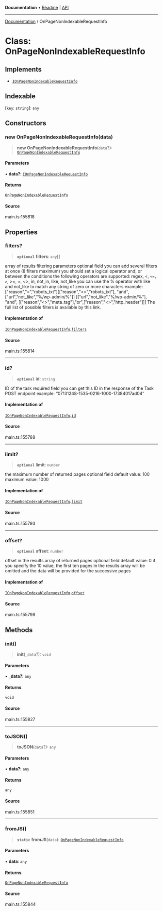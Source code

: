 **Documentation** • [Readme](../README.md) \| [API](../globals.md)

***

[Documentation](../README.md) / OnPageNonIndexableRequestInfo

# Class: OnPageNonIndexableRequestInfo

## Implements

- [`IOnPageNonIndexableRequestInfo`](../interfaces/IOnPageNonIndexableRequestInfo.md)

## Indexable

 \[`key`: `string`\]: `any`

## Constructors

### new OnPageNonIndexableRequestInfo(data)

> **new OnPageNonIndexableRequestInfo**(`data`?): [`OnPageNonIndexableRequestInfo`](OnPageNonIndexableRequestInfo.md)

#### Parameters

• **data?**: [`IOnPageNonIndexableRequestInfo`](../interfaces/IOnPageNonIndexableRequestInfo.md)

#### Returns

[`OnPageNonIndexableRequestInfo`](OnPageNonIndexableRequestInfo.md)

#### Source

main.ts:155818

## Properties

### filters?

> **`optional`** **filters**: `any`[]

array of results filtering parameters
optional field
you can add several filters at once (8 filters maximum)
you should set a logical operator and, or between the conditions
the following operators are supported:
regex, <, `<=, >`, >=, =, <>, in, not_in, like, not_like
you can use the % operator with like and not_like to match any string of zero or more characters
example:
["reason","=","robots_txt"][["reason","<>","robots_txt"],
"and",
["url","not_like","%/wp-admin/%"]]
[["url","not_like","%/wp-admin/%"],
"and",
[["reason","<>","meta_tag"],"or",["reason","<>","http_header"]]]
The full list of possible filters is available by this link.

#### Implementation of

[`IOnPageNonIndexableRequestInfo`](../interfaces/IOnPageNonIndexableRequestInfo.md).[`filters`](../interfaces/IOnPageNonIndexableRequestInfo.md#filters)

#### Source

main.ts:155814

***

### id?

> **`optional`** **id**: `string`

ID of the task
required field
you can get this ID in the response of the Task POST endpoint
example:
“07131248-1535-0216-1000-17384017ad04”

#### Implementation of

[`IOnPageNonIndexableRequestInfo`](../interfaces/IOnPageNonIndexableRequestInfo.md).[`id`](../interfaces/IOnPageNonIndexableRequestInfo.md#id)

#### Source

main.ts:155788

***

### limit?

> **`optional`** **limit**: `number`

the maximum number of returned pages
optional field
default value: 100
maximum value: 1000

#### Implementation of

[`IOnPageNonIndexableRequestInfo`](../interfaces/IOnPageNonIndexableRequestInfo.md).[`limit`](../interfaces/IOnPageNonIndexableRequestInfo.md#limit)

#### Source

main.ts:155793

***

### offset?

> **`optional`** **offset**: `number`

offset in the results array of returned pages
optional field
default value: 0
if you specify the 10 value, the first ten pages in the results array will be omitted and the data will be provided for the successive pages

#### Implementation of

[`IOnPageNonIndexableRequestInfo`](../interfaces/IOnPageNonIndexableRequestInfo.md).[`offset`](../interfaces/IOnPageNonIndexableRequestInfo.md#offset)

#### Source

main.ts:155798

## Methods

### init()

> **init**(`_data`?): `void`

#### Parameters

• **\_data?**: `any`

#### Returns

`void`

#### Source

main.ts:155827

***

### toJSON()

> **toJSON**(`data`?): `any`

#### Parameters

• **data?**: `any`

#### Returns

`any`

#### Source

main.ts:155851

***

### fromJS()

> **`static`** **fromJS**(`data`): [`OnPageNonIndexableRequestInfo`](OnPageNonIndexableRequestInfo.md)

#### Parameters

• **data**: `any`

#### Returns

[`OnPageNonIndexableRequestInfo`](OnPageNonIndexableRequestInfo.md)

#### Source

main.ts:155844
